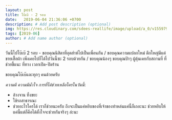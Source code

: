 ```yaml
---
layout: post
title: โบ๊เบ๊ - 2 รอบ
date:   2019-06-04 21:36:06 +0700
description: # Add post description (optional)
img: https://res.cloudinary.com/sdees-reallife/image/upload/a_0/v1559799292/IMG_8123.jpg # Add image post (optional)
tags: [2019-06]
author: # Add name author (optional)
---
```


วันนี้ไปโบ๊เบ๊ 2 รอบ - ขอบคุณนิสิตาที่อุตส่าห์ไปเป็นเพื่อนกัน / ขอบคุณความแปลกใหม่ ตึกใหญ่มีแต่ขายเสื้อผ้า เพิ่งเคยไปก็ได้ไปวันนี้ซะ 2 รอบด้วยกัน / ขอบคุณน้องๆ ขอบคุณป้าๆ ผู้คุ้นเคยกับสถานที่ ที่ช่วยชี้แนะ ที่ทาง เวลาเปิด-ปิดร้าน

ขอบคุณโบ๊เบ๊และทุกๆ คนด้วยครับ <i class="fa fa-child" style="color:plum"></i>

*ความดี ความมีน้ำใจ การที่ได้ช่วยเหลือใครในวันนี้*:
- ล้างจาน ทิ้งขยะ
- ใช้รถสาธารณะ
- ช่วยอะไรใครได้ เราก็ช่วยนะครับ ถึงจะเป็นแค่หยิบของที่เจ้าของทำหล่นแค่นี้ก็เถอะนะ ช่วยหยิบให้แค่นี้แต่ก็คือได้ตั้งใจจะช่วยกันจริงๆ ล่ะนะ
